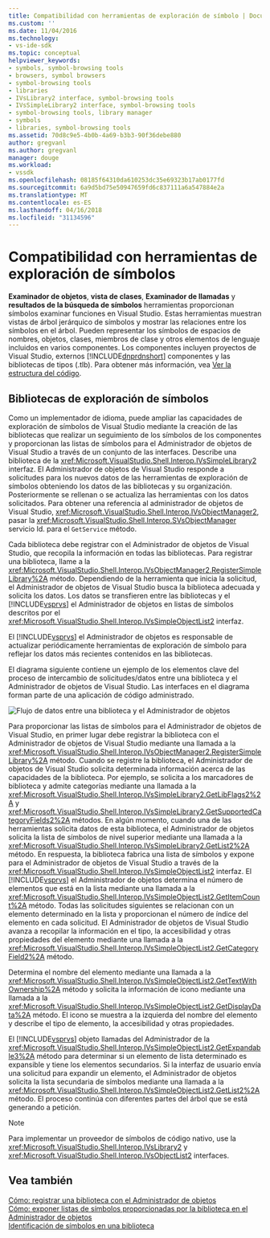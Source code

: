 ```yaml
---
title: Compatibilidad con herramientas de exploración de símbolo | Documentos de Microsoft
ms.custom: ''
ms.date: 11/04/2016
ms.technology:
- vs-ide-sdk
ms.topic: conceptual
helpviewer_keywords:
- symbols, symbol-browsing tools
- browsers, symbol browsers
- symbol-browsing tools
- libraries
- IVsLibrary2 interface, symbol-browsing tools
- IVsSimpleLibrary2 interface, symbol-browsing tools
- symbol-browsing tools, library manager
- symbols
- libraries, symbol-browsing tools
ms.assetid: 70d8c9e5-4b0b-4a69-b3b3-90f36debe880
author: gregvanl
ms.author: gregvanl
manager: douge
ms.workload:
- vssdk
ms.openlocfilehash: 08185f64310da610253dc35e69323b17ab0177fd
ms.sourcegitcommit: 6a9d5bd75e50947659fd6c837111a6a547884e2a
ms.translationtype: MT
ms.contentlocale: es-ES
ms.lasthandoff: 04/16/2018
ms.locfileid: "31134596"
---
```

# <a name="supporting-symbol-browsing-tools"></a>Compatibilidad con herramientas de exploración de símbolos
**Examinador de objetos**, **vista de clases**, **Examinador de llamadas** y **resultados de la búsqueda de símbolos** herramientas proporcionan símbolos examinar funciones en Visual Studio. Estas herramientas muestran vistas de árbol jerárquico de símbolos y mostrar las relaciones entre los símbolos en el árbol. Pueden representar los símbolos de espacios de nombres, objetos, clases, miembros de clase y otros elementos de lenguaje incluidos en varios componentes. Los componentes incluyen proyectos de Visual Studio, externos [!INCLUDE[dnprdnshort](../../code-quality/includes/dnprdnshort_md.md)] componentes y las bibliotecas de tipos (.tlb). Para obtener más información, vea [Ver la estructura del código](../../ide/viewing-the-structure-of-code.md).  
  
## <a name="symbol-browsing-libraries"></a>Bibliotecas de exploración de símbolos  
 Como un implementador de idioma, puede ampliar las capacidades de exploración de símbolos de Visual Studio mediante la creación de las bibliotecas que realizar un seguimiento de los símbolos de los componentes y proporcionan las listas de símbolos para el Administrador de objetos de Visual Studio a través de un conjunto de las interfaces. Describe una biblioteca de la <xref:Microsoft.VisualStudio.Shell.Interop.IVsSimpleLibrary2> interfaz. El Administrador de objetos de Visual Studio responde a solicitudes para los nuevos datos de las herramientas de exploración de símbolos obteniendo los datos de las bibliotecas y su organización. Posteriormente se rellenan o se actualiza las herramientas con los datos solicitados. Para obtener una referencia al administrador de objetos de Visual Studio, <xref:Microsoft.VisualStudio.Shell.Interop.IVsObjectManager2>, pasar la <xref:Microsoft.VisualStudio.Shell.Interop.SVsObjectManager> servicio Id. para el `GetService` método.  
  
 Cada biblioteca debe registrar con el Administrador de objetos de Visual Studio, que recopila la información en todas las bibliotecas. Para registrar una biblioteca, llame a la <xref:Microsoft.VisualStudio.Shell.Interop.IVsObjectManager2.RegisterSimpleLibrary%2A> método. Dependiendo de la herramienta que inicia la solicitud, el Administrador de objetos de Visual Studio busca la biblioteca adecuada y solicita los datos. Los datos se transfieren entre las bibliotecas y el [!INCLUDE[vsprvs](../../code-quality/includes/vsprvs_md.md)] el Administrador de objetos en listas de símbolos descritos por el <xref:Microsoft.VisualStudio.Shell.Interop.IVsSimpleObjectList2> interfaz.  
  
 El [!INCLUDE[vsprvs](../../code-quality/includes/vsprvs_md.md)] el Administrador de objetos es responsable de actualizar periódicamente herramientas de exploración de símbolo para reflejar los datos más recientes contenidos en las bibliotecas.  
  
 El diagrama siguiente contiene un ejemplo de los elementos clave del proceso de intercambio de solicitudes/datos entre una biblioteca y el Administrador de objetos de Visual Studio. Las interfaces en el diagrama forman parte de una aplicación de código administrado.  
  
 ![Flujo de datos entre una biblioteca y el Administrador de objetos](../../extensibility/internals/media/callbrowserdiagram.gif "CallBrowserDiagram")  
  
 Para proporcionar las listas de símbolos para el Administrador de objetos de Visual Studio, en primer lugar debe registrar la biblioteca con el Administrador de objetos de Visual Studio mediante una llamada a la <xref:Microsoft.VisualStudio.Shell.Interop.IVsObjectManager2.RegisterSimpleLibrary%2A> método. Cuando se registre la biblioteca, el Administrador de objetos de Visual Studio solicita determinada información acerca de las capacidades de la biblioteca. Por ejemplo, se solicita a los marcadores de biblioteca y admite categorías mediante una llamada a la <xref:Microsoft.VisualStudio.Shell.Interop.IVsSimpleLibrary2.GetLibFlags2%2A> y <xref:Microsoft.VisualStudio.Shell.Interop.IVsSimpleLibrary2.GetSupportedCategoryFields2%2A> métodos. En algún momento, cuando una de las herramientas solicita datos de esta biblioteca, el Administrador de objetos solicita la lista de símbolos de nivel superior mediante una llamada a la <xref:Microsoft.VisualStudio.Shell.Interop.IVsSimpleLibrary2.GetList2%2A> método. En respuesta, la biblioteca fabrica una lista de símbolos y expone para el Administrador de objetos de Visual Studio a través de la <xref:Microsoft.VisualStudio.Shell.Interop.IVsSimpleObjectList2> interfaz. El [!INCLUDE[vsprvs](../../code-quality/includes/vsprvs_md.md)] el Administrador de objetos determina el número de elementos que está en la lista mediante una llamada a la <xref:Microsoft.VisualStudio.Shell.Interop.IVsSimpleObjectList2.GetItemCount%2A> método. Todas las solicitudes siguientes se relacionan con un elemento determinado en la lista y proporcionan el número de índice del elemento en cada solicitud. El Administrador de objetos de Visual Studio avanza a recopilar la información en el tipo, la accesibilidad y otras propiedades del elemento mediante una llamada a la <xref:Microsoft.VisualStudio.Shell.Interop.IVsSimpleObjectList2.GetCategoryField2%2A> método.  
  
 Determina el nombre del elemento mediante una llamada a la <xref:Microsoft.VisualStudio.Shell.Interop.IVsSimpleObjectList2.GetTextWithOwnership%2A> método y solicita la información de icono mediante una llamada a la <xref:Microsoft.VisualStudio.Shell.Interop.IVsSimpleObjectList2.GetDisplayData%2A> método. El icono se muestra a la izquierda del nombre del elemento y describe el tipo de elemento, la accesibilidad y otras propiedades.  
  
 El [!INCLUDE[vsprvs](../../code-quality/includes/vsprvs_md.md)] objeto llamadas del Administrador de la <xref:Microsoft.VisualStudio.Shell.Interop.IVsSimpleObjectList2.GetExpandable3%2A> método para determinar si un elemento de lista determinado es expansible y tiene los elementos secundarios. Si la interfaz de usuario envía una solicitud para expandir un elemento, el Administrador de objetos solicita la lista secundaria de símbolos mediante una llamada a la <xref:Microsoft.VisualStudio.Shell.Interop.IVsSimpleObjectList2.GetList2%2A> método. El proceso continúa con diferentes partes del árbol que se está generando a petición.  
  
> [!NOTE]
>  Para implementar un proveedor de símbolos de código nativo, use la <xref:Microsoft.VisualStudio.Shell.Interop.IVsLibrary2> y <xref:Microsoft.VisualStudio.Shell.Interop.IVsObjectList2> interfaces.  
  
## <a name="see-also"></a>Vea también  
 [Cómo: registrar una biblioteca con el Administrador de objetos](../../extensibility/internals/how-to-register-a-library-with-the-object-manager.md)   
 [Cómo: exponer listas de símbolos proporcionadas por la biblioteca en el Administrador de objetos](../../extensibility/internals/how-to-expose-lists-of-symbols-provided-by-the-library-to-the-object-manager.md)   
 [Identificación de símbolos en una biblioteca](../../extensibility/internals/how-to-identify-symbols-in-a-library.md)